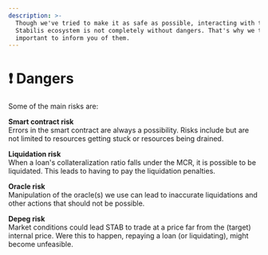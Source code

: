 ```yaml
---
description: >-
  Though we've tried to make it as safe as possible, interacting with the
  Stabilis ecosystem is not completely without dangers. That's why we think it's
  important to inform you of them.
---
```


# ❗ Dangers

Some of the main risks are:

**Smart contract risk**\
Errors in the smart contract are always a possibility. Risks include but are not limited to resources getting stuck or resources being drained.

**Liquidation risk**\
When a loan's collateralization ratio falls under the MCR, it is possible to be liquidated. This leads to having to pay the liquidation penalties.

**Oracle risk**\
Manipulation of the oracle(s) we use can lead to inaccurate liquidations and other actions that should not be possible.

**Depeg risk**\
Market conditions could lead STAB to trade at a price far from the (target) internal price. Were this to happen, repaying a loan (or liquidating), might become unfeasible.
